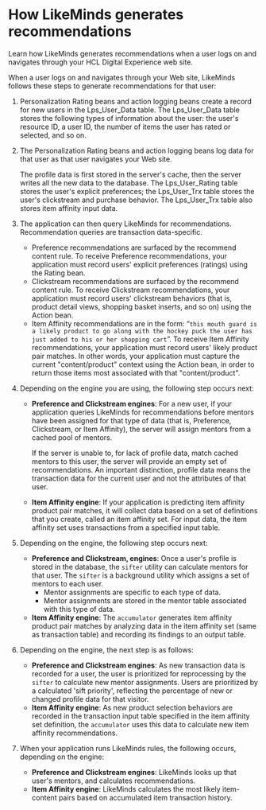 # How LikeMinds generates recommendations

Learn how LikeMinds generates recommendations when a user logs on and navigates through your HCL Digital Experience web site.

When a user logs on and navigates through your Web site, LikeMinds follows these steps to generate recommendations for that user:

1.  Personalization Rating beans and action logging beans create a record for new users in the Lps\_User\_Data table. The Lps\_User\_Data table stores the following types of information about the user: the user's resource ID, a user ID, the number of items the user has rated or selected, and so on.
2.  The Personalization Rating beans and action logging beans log data for that user as that user navigates your Web site.

    The profile data is first stored in the server's cache, then the server writes all the new data to the database. The Lps\_User\_Rating table stores the user's explicit preferences; the Lps\_User\_Trx table stores the user's clickstream and purchase behavior. The Lps\_User\_Trx table also stores item affinity input data.

3.  The application can then query LikeMinds for recommendations. Recommendation queries are transaction data-specific.

    -   Preference recommendations are surfaced by the recommend content rule. To receive Preference recommendations, your application must record users' explicit preferences \(ratings\) using the Rating bean.
    -   Clickstream recommendations are surfaced by the recommend content rule. To receive Clickstream recommendations, your application must record users' clickstream behaviors \(that is, product detail views, shopping basket inserts, and so on\) using the Action bean.
    -   Item Affinity recommendations are in the form: “`this mouth guard is a likely product to go along with the hockey puck the user has just added to his or her shopping cart`”. To receive Item Affinity recommendations, your application must record users' likely product pair matches. In other words, your application must capture the current "content/product" context using the Action bean, in order to return those items most associated with that "content/product".
4.  Depending on the engine you are using, the following step occurs next:
    -   **Preference and Clickstream engines**: For a new user, if your application queries LikeMinds for recommendations before mentors have been assigned for that type of data \(that is, Preference, Clickstream, or Item Affinity\), the server will assign mentors from a cached pool of mentors.

        If the server is unable to, for lack of profile data, match cached mentors to this user, the server will provide an empty set of recommendations. An important distinction, profile data means the transaction data for the current user and not the attributes of that user.

    -   **Item Affinity engine**: If your application is predicting item affinity product pair matches, it will collect data based on a set of definitions that you create, called an item affinity set. For input data, the item affinity set uses transactions from a specified input table.
5.  Depending on the engine, the following step occurs next:
    -   **Preference and Clickstream, engines**: Once a user's profile is stored in the database, the `sifter` utility can calculate mentors for that user. The `sifter` is a background utility which assigns a set of mentors to each user.
        -   Mentor assignments are specific to each type of data.
        -   Mentor assignments are stored in the mentor table associated with this type of data.
    -   **Item Affinity engine**: The `accumulator` generates item affinity product pair matches by analyzing data in the item affinity set \(same as transaction table\) and recording its findings to an output table.
6.  Depending on the engine, the next step is as follows:
    -   **Preference and Clickstream engines**: As new transaction data is recorded for a user, the user is prioritized for reprocessing by the `sifter` to calculate new mentor assignments. Users are prioritized by a calculated 'sift priority', reflecting the percentage of new or changed profile data for that visitor.
    -   **Item Affinity engine**: As new product selection behaviors are recorded in the transaction input table specified in the item affinity set definition, the `accumulator` uses this data to calculate new item affinity recommendations.
7.  When your application runs LikeMinds rules, the following occurs, depending on the engine:
    -   **Preference and Clickstream engines**: LikeMinds looks up that user's mentors, and calculates recommendations.
    -   **Item Affinity engine**: LikeMinds calculates the most likely item-content pairs based on accumulated item transaction history.


